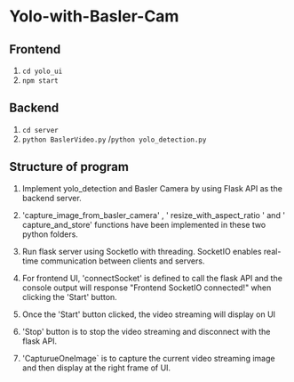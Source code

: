 # Yolo-with-Basler-Cam

## Frontend

1. ``cd yolo_ui``
2. ``npm start``

## Backend

1. ``cd server``
2. ``python BaslerVideo.py`` /``python yolo_detection.py``

## Structure of program
1. Implement yolo_detection and Basler Camera by using Flask API as the backend server.

2. 'capture_image_from_basler_camera' , ' resize_with_aspect_ratio ' and ' capture_and_store' functions have been implemented in these two python folders.

3. Run flask server using SocketIo with threading. SocketIO enables real-time communication between clients and servers.

4. For frontend UI, 'connectSocket' is defined to call the flask API and the console output will response "Frontend SocketIO connected!" when clicking the 'Start' 
   button. 

5. Once the 'Start' button clicked, the video streaming will display on UI

6. 'Stop' button is to stop the video streaming and disconnect with the flask API.

7. 'CapturueOneImage` is to capture the current video streaming image and then display at the right frame of UI.
